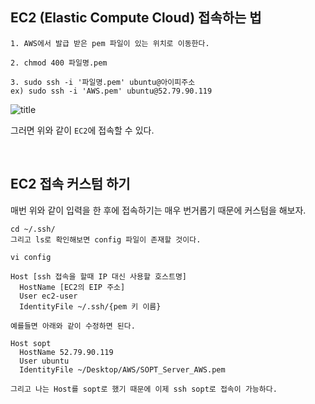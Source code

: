 ## EC2 (Elastic Compute Cloud) 접속하는 법

```
1. AWS에서 발급 받은 pem 파일이 있는 위치로 이동한다. 

2. chmod 400 파일명.pem

3. sudo ssh -i '파일명.pem' ubuntu@아이피주소
ex) sudo ssh -i 'AWS.pem' ubuntu@52.79.90.119
```

![title](https://user-images.githubusercontent.com/45676906/93416524-ecf40800-f8e0-11ea-8764-eba8cbaaafd2.png)

그러면 위와 같이 `EC2`에 접속할 수 있다. 

<br>

## EC2 접속 커스텀 하기 

매번 위와 같이 입력을 한 후에 접속하기는 매우 번거롭기 때문에 커스텀을 해보자. 

```
cd ~/.ssh/
그리고 ls로 확인해보면 config 파일이 존재할 것이다. 

vi config 

Host [ssh 접속을 할때 IP 대신 사용할 호스트명]
  HostName [EC2의 EIP 주소]
  User ec2-user
  IdentityFile ~/.ssh/{pem 키 이름}

예를들면 아래와 같이 수정하면 된다. 

Host sopt
  HostName 52.79.90.119
  User ubuntu
  IdentityFile ~/Desktop/AWS/SOPT_Server_AWS.pem

그리고 나는 Host를 sopt로 했기 때문에 이제 ssh sopt로 접속이 가능하다. 
```

